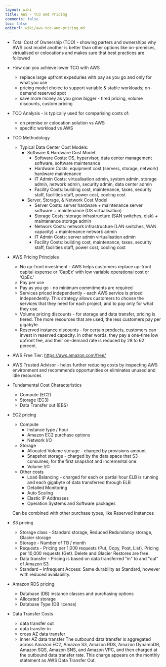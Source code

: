 ```yaml
---
layout: wiki
title: AWS - TCO and Pricing
comments: false
toc: false
editurl: wiki/aws-tco-and-pricing.md
---
```


* Total Cost of Ownership (TCO) - showing parters and ownerships why AWS cost model another is better than other options like on-premises, virtualised or colocations and makes sure that best practices are followed
* How can you achieve lower TCO with AWS
  * replace large upfront expeduries with pay as you go and only for what you use
  * pricing model choice to support variable & stable workloads; on-demand reserved spot
  * save more money as you grow bigger - tired pricing, volume discounts, custom pricing
* TCO Analysis - is typically used for comparising costs of:
  * on premise or colocation solution vs AWS
  * specific workload vs AWS
* TCO Methodology
  * Typical Data Center Cost Models:
    * Software & Hardware Cost Model
      * Software Costs: OS, hypervisor, data center management software, software maintenance
      * Hardware Costs: equipment cost (servers, storage, network) hardware maintenance
      * IT Admin Costs: virtualisation admin, system admin, storage admin, network admin, security admin, data center admin
      * Facility Costs: building cost, maintenance, taxes, security staff, facilities staff, power cost, cooling cost
    * Server, Storage, & Network Cost Model
      * Server Costs: server hardware + maintenance server software + maintenance (OS virtualisation)
      * Storage Costs: storage infrastructure (SAN switches, disk) + maintenance storage admin
      * Network Costs: network infrastructure (LAN switches, WAN capacity) + maintenance network admin
      * IT Admin Costs: server admin virtualisation admin
      * Facility Costs: building cost, maintenance, taxes, security staff, facilities staff, power cost, cooling cost
* AWS Pricing Principles
  * No up-front investment - AWS helps customers replace up-front capital expense or ‘CapEx’ with low variable operational cost or ‘OpEx.’
  * Pay per use
  * Pay as you go - no minimum commitments are required
  * Services priced independently - each AWS service is priced independently. This strategy allows customers to choose the services that they need for each project, and to pay only for what they use.
  * Volume pricing discounts - for storage and data transfer, pricing is tiered. The more resources that are used, the less customers pay per gigabyte.
  * Reserved instance discounts - for certain products, customers can invest in reserved capacity. In other words, they pay a one-time low upfront fee, and their on-demand rate is reduced by 28 to 62 percent.
* AWS Free Tier: https://aws.amazon.com/free/
* AWS Trusted Advisor - helps further reducing costs by inspecting AWS environment and recommends opportunities or eliminates unused and idle resources
* Fundamental Cost Characteristics
  * Compute (EC2)
  * Storage (EC3)
  * Data Transfer out (EBS)
* EC2 pricing
  * Compute
    * Instance type / hour
    * Amazon EC2 purchase options
    * Network I/O
  * Storage
    * Allocated Volume storage - charged by provisions amount 
    * Snapshot storage - charged by the data space that S3 consumes; for the first snapshot and incremental one
    * Volume I/O
  * Other costs
    * Load Balancing - charged for each or partial hour ELB is running and each gigabyte of data transferred through ELB
    * Detailed Monitoring
    * Auto Scaling
    * Elastic IP Addresses
    * Operation Systems and Software packages
    
  Can be combined with other purchase types, like Reserved Instances
* S3 pricing
  * Storage class - Standard storage, Reduced Redundancy storage, Glacier storage
  * Storage - Number of TB / month
  * Requests - Pricing per 1,000 requests (Put, Copy, Post, List). Pricing per 10,000 requests (Get). Delete and Glacier Restores are free.
  * Data transfer - Pricing is based on data transferred "in" to and "out" of Amazon S3.
  * Standard – Infrequent Access: Same durability as Standard, however with reduced availability. 
* Amazon RDS pricing
  * Database (DB) instance classes and purchasing options
  * Allocated storage
  * Database Type (DB license)
* Data Transfer Costs
  * data transfer out
  * data transfer in
  * cross AZ data transfer
  * inner AZ data transfer
  The outbound data transfer is aggregated across Amazon EC2, Amazon S3, Amazon RDS, Amazon DynamoDB, Amazon SQS, Amazon SNS, and Amazon VPC, and then charged at the outbound data transfer rate. This charge appears on the monthly statement as AWS Data Transfer Out.
